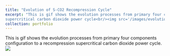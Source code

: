```yaml
---
title: "Evolution of S-CO2 Recompression Cycle"
excerpt: "This is gif shows the evolution processes from primary four components configuration to a recompression 
supercritical carbon dioxide power cycle<br/><img src='/images/evolution_of_S-CO2_recompression_cycle.gif'>"
collection: portfolio
---
```


This is gif shows the evolution processes from primary four components configuration to a recompression 
supercritical carbon dioxide power cycle.<br/><img src='/images/evolution_of_S-CO2_recompression_cycle.gif'> 